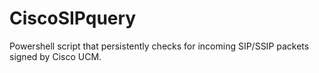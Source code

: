 # CiscoSIPquery

Powershell script that persistently checks for incoming SIP/SSIP packets signed by Cisco UCM.

